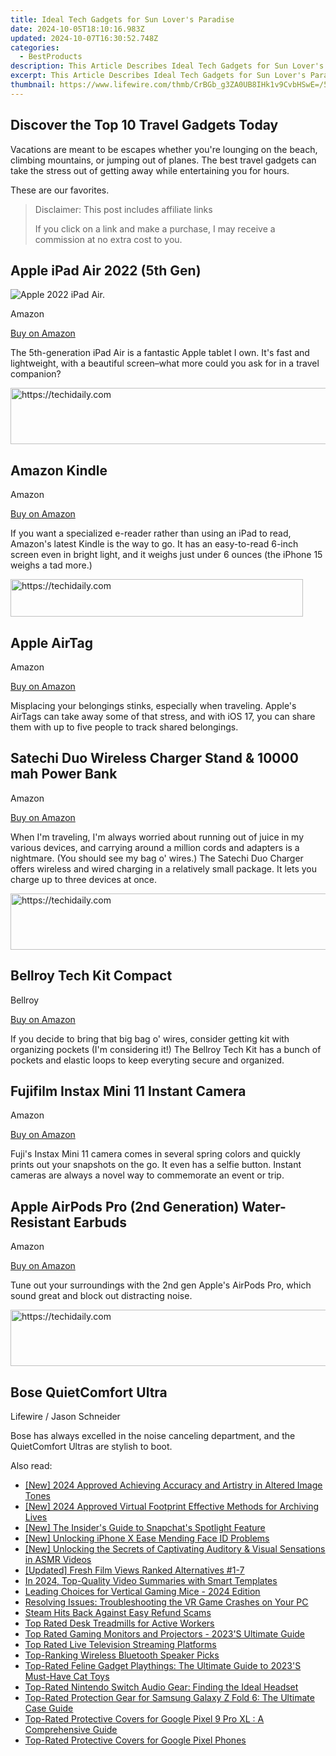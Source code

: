 ```yaml
---
title: Ideal Tech Gadgets for Sun Lover's Paradise
date: 2024-10-05T18:10:16.983Z
updated: 2024-10-07T16:30:52.748Z
categories:
  - BestProducts
description: This Article Describes Ideal Tech Gadgets for Sun Lover's Paradise
excerpt: This Article Describes Ideal Tech Gadgets for Sun Lover's Paradise
thumbnail: https://www.lifewire.com/thmb/CrBGb_g3ZA0UB8IHk1v9CvbHSwE=/540x405/filters:no_upscale():max_bytes(150000):strip_icc():format(webp)/people-relaxing-on-sunny-beach--hampton-beach--new-hampshire--usa-717161281-5aa020f68e1b6e0036b3ed9c.jpg
---
```


## Discover the Top 10 Travel Gadgets Today

 Vacations are meant to be escapes whether you're lounging on the beach, climbing mountains, or jumping out of planes. The best travel gadgets can take the stress out of getting away while entertaining you for hours.

 These are our favorites.

>  Disclaimer: This post includes affiliate links
>
>  If you click on a link and make a purchase, I may receive a commission at no extra cost to you.
>

## Apple iPad Air 2022 (5th Gen)

![Apple 2022 iPad Air.](https://www.lifewire.com/thmb/E5bJwgS9iQ_wn8BgIyxTANMYLf0=/1500x0/filters:no_upscale():max_bytes(150000):strip_icc():format(webp)/apple-2022-ipad-air-f6b5ddb6561e4862a8565cdb21056696.jpg)

Amazon

[Buy on Amazon](https://www.amazon.com/dp/B09V3J32N8?tag=lifewire-onsite-prod-20&ascsubtag=8624162%7Cnd5a7ba9da0414064887904ac7603c4e605%7C)

 The 5th-generation iPad Air is a fantastic Apple tablet I own. It's fast and lightweight, with a beautiful screen–what more could you ask for in a travel companion?

<!-- affiliate ads begin -->
<a href="https://aligracehair.sjv.io/c/5597632/1880976/19272" target="_top" id="1880976">
  <img src="//a.impactradius-go.com/display-ad/19272-1880976" border="0" alt="https://techidaily.com" width="728" height="90"/>
</a>
<img height="0" width="0" src="https://aligracehair.sjv.io/i/5597632/1880976/19272" style="position:absolute;visibility:hidden;" border="0" />
<!-- affiliate ads end -->

## Amazon Kindle

Amazon

[Buy on Amazon](https://www.amazon.com/dp/B09SWV3BYH?tag=lifewire-onsite-prod-20&ascsubtag=8624162%7Cnd5a7ba9da0414064887904ac7603c4e605%7C)

 If you want a specialized e-reader rather than using an iPad to read, Amazon's latest Kindle is the way to go. It has an easy-to-read 6-inch screen even in bright light, and it weighs just under 6 ounces (the iPhone 15 weighs a tad more.)

<!-- affiliate ads begin -->
<a href="https://bluettius.sjv.io/c/5597632/2139110/17108" target="_top" id="2139110">
  <img src="//a.impactradius-go.com/display-ad/17108-2139110" border="0" alt="https://techidaily.com" width="468" height="60"/>
</a>
<img height="0" width="0" src="https://bluettius.sjv.io/i/5597632/2139110/17108" style="position:absolute;visibility:hidden;" border="0" />
<!-- affiliate ads end -->

## Apple AirTag

Amazon

[Buy on Amazon](https://www.amazon.com/stores/Apple/iPhoneAccessories%5FAccessories/page/7FF33670-28E4-48AA-9D38-3B9010BB6947?tag=lifewire-onsite-prod-20&ascsubtag=8624162%7Cnd5a7ba9da0414064887904ac7603c4e605%7C)

 Misplacing your belongings stinks, especially when traveling. Apple's AirTags can take away some of that stress, and with iOS 17, you can share them with up to five people to track shared belongings.

## Satechi Duo Wireless Charger Stand & 10000 mah Power Bank

Amazon

[Buy on Amazon](https://www.amazon.com/Satechi-Wireless-Charger-Stand-10000/dp/B0BRR53TB6?tag=lifewire-onsite-prod-20&ascsubtag=8624162%7Cnd5a7ba9da0414064887904ac7603c4e605%7C)

 When I'm traveling, I'm always worried about running out of juice in my various devices, and carrying around a million cords and adapters is a nightmare. (You should see my bag o' wires.) The Satechi Duo Charger offers wireless and wired charging in a relatively small package. It lets you charge up to three devices at once.

<!-- affiliate ads begin -->
<a href="https://ephamedtechinc.pxf.io/c/5597632/2137210/26400" target="_top" id="2137210">
  <img src="//a.impactradius-go.com/display-ad/26400-2137210" border="0" alt="https://techidaily.com" width="728" height="90"/>
</a>
<img height="0" width="0" src="https://ephamedtechinc.pxf.io/i/5597632/2137210/26400" style="position:absolute;visibility:hidden;" border="0" />
<!-- affiliate ads end -->

## Bellroy Tech Kit Compact

Bellroy

[Buy on Amazon](https://www.amazon.com/Bellroy-Compact-Charger-powerbank-dongles/dp/B0B3HBN3SY?tag=lifewire-onsite-prod-20&ascsubtag=8624162%7Cnd5a7ba9da0414064887904ac7603c4e605%7C)

 If you decide to bring that big bag o' wires, consider getting kit with organizing pockets (I'm considering it!) The Bellroy Tech Kit has a bunch of pockets and elastic loops to keep everyting secure and organized.

## Fujifilm Instax Mini 11 Instant Camera

Amazon

[Buy on Amazon](https://www.amazon.com/dp/B08527W1MF?tag=lifewire-onsite-prod-20&ascsubtag=8624162%7Cnd5a7ba9da0414064887904ac7603c4e605%7C)

 Fuji's Instax Mini 11 camera comes in several spring colors and quickly prints out your snapshots on the go. It even has a selfie button. Instant cameras are always a novel way to commemorate an event or trip.

## Apple AirPods Pro (2nd Generation) Water-Resistant Earbuds

Amazon

[Buy on Amazon](https://www.amazon.com/Apple-Generation-Cancelling-Transparency-Personalized/dp/B0CHWRXH8B?tag=lifewire-onsite-prod-20&ascsubtag=8624162%7Cnd5a7ba9da0414064887904ac7603c4e605%7C)

 Tune out your surroundings with the 2nd gen Apple's AirPods Pro, which sound great and block out distracting noise.

<!-- affiliate ads begin -->
<a href="https://appsumo.8odi.net/c/5597632/2049378/7443" target="_top" id="2049378">
  <img src="//a.impactradius-go.com/display-ad/7443-2049378" border="0" alt="https://techidaily.com" width="728" height="90"/>
</a>
<img height="0" width="0" src="https://appsumo.8odi.net/i/5597632/2049378/7443" style="position:absolute;visibility:hidden;" border="0" />
<!-- affiliate ads end -->

## Bose QuietComfort Ultra

Lifewire / Jason Schneider

 Bose has always excelled in the noise canceling department, and the QuietComfort Ultras are stylish to boot.  

<ins class="adsbygoogle"
     style="display:block"
     data-ad-format="autorelaxed"
     data-ad-client="ca-pub-7571918770474297"
     data-ad-slot="1223367746"></ins>

<ins class="adsbygoogle"
     style="display:block"
     data-ad-client="ca-pub-7571918770474297"
     data-ad-slot="8358498916"
     data-ad-format="auto"
     data-full-width-responsive="true"></ins>

<span class="atpl-alsoreadstyle">Also read:</span>
<div><ul>
<li><a href="https://fox-links.techidaily.com/new-2024-approved-achieving-accuracy-and-artistry-in-altered-image-tones/"><u>[New] 2024 Approved Achieving Accuracy and Artistry in Altered Image Tones</u></a></li>
<li><a href="https://facebook-clips.techidaily.com/new-2024-approved-virtual-footprint-effective-methods-for-archiving-lives/"><u>[New] 2024 Approved Virtual Footprint Effective Methods for Archiving Lives</u></a></li>
<li><a href="https://some-approaches.techidaily.com/new-the-insiders-guide-to-snapchats-spotlight-feature/"><u>[New] The Insider's Guide to Snapchat's Spotlight Feature</u></a></li>
<li><a href="https://some-guidance.techidaily.com/new-unlocking-iphone-x-ease-mending-face-id-problems/"><u>[New] Unlocking iPhone X Ease Mending Face ID Problems</u></a></li>
<li><a href="https://youtube-sure.techidaily.com/nlocking-the-secrets-of-captivating-auditory-and-visual-sensations-in-asmr-videos/"><u>[New] Unlocking the Secrets of Captivating Auditory & Visual Sensations in ASMR Videos</u></a></li>
<li><a href="https://youtube-lab.techidaily.com/ed-fresh-film-views-ranked-alternatives-1-7/"><u>[Updated] Fresh Film Views Ranked Alternatives #1-7</u></a></li>
<li><a href="https://youtube-help.techidaily.com/in-2024-top-quality-video-summaries-with-smart-templates/"><u>In 2024, Top-Quality Video Summaries with Smart Templates</u></a></li>
<li><a href="https://buynow-reviews.techidaily.com/leading-choices-for-vertical-gaming-mice-2024-edition/"><u>Leading Choices for Vertical Gaming Mice - 2024 Edition</u></a></li>
<li><a href="https://win-solutions.techidaily.com/resolving-issues-troubleshooting-the-vr-game-crashes-on-your-pc/"><u>Resolving Issues: Troubleshooting the VR Game Crashes on Your PC</u></a></li>
<li><a href="https://games-able.techidaily.com/steam-hits-back-against-easy-refund-scams/"><u>Steam Hits Back Against Easy Refund Scams</u></a></li>
<li><a href="https://buynow-info.techidaily.com/top-rated-desk-treadmills-for-active-workers/"><u>Top Rated Desk Treadmills for Active Workers</u></a></li>
<li><a href="https://buynow-info.techidaily.com/top-rated-gaming-monitors-and-projectors-2023s-ultimate-guide/"><u>Top Rated Gaming Monitors and Projectors - 2023'S Ultimate Guide</u></a></li>
<li><a href="https://buynow-info.techidaily.com/top-rated-live-television-streaming-platforms/"><u>Top Rated Live Television Streaming Platforms</u></a></li>
<li><a href="https://buynow-info.techidaily.com/top-ranking-wireless-bluetooth-speaker-picks/"><u>Top-Ranking Wireless Bluetooth Speaker Picks</u></a></li>
<li><a href="https://buynow-info.techidaily.com/top-rated-feline-gadget-playthings-the-ultimate-guide-to-2023s-must-have-cat-toys/"><u>Top-Rated Feline Gadget Playthings: The Ultimate Guide to 2023'S Must-Have Cat Toys</u></a></li>
<li><a href="https://buynow-info.techidaily.com/top-rated-nintendo-switch-audio-gear-finding-the-ideal-headset/"><u>Top-Rated Nintendo Switch Audio Gear: Finding the Ideal Headset</u></a></li>
<li><a href="https://buynow-info.techidaily.com/top-rated-protection-gear-for-samsung-galaxy-z-fold-6-the-ultimate-case-guide/"><u>Top-Rated Protection Gear for Samsung Galaxy Z Fold 6: The Ultimate Case Guide</u></a></li>
<li><a href="https://buynow-info.techidaily.com/top-rated-protective-covers-for-google-pixel-9-pro-xl-a-comprehensive-guide/"><u>Top-Rated Protective Covers for Google Pixel 9 Pro XL : A Comprehensive Guide</u></a></li>
<li><a href="https://buynow-info.techidaily.com/top-rated-protective-covers-for-google-pixel-phones/"><u>Top-Rated Protective Covers for Google Pixel Phones</u></a></li>
</ul></div>

